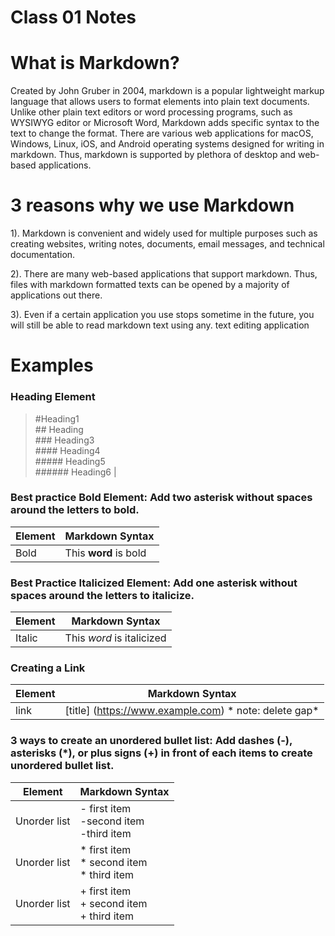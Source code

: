 # Class 01 Notes

# What is Markdown?
Created by John Gruber in 2004, markdown is a popular lightweight markup language that allows users to format elements into plain text documents. Unlike other plain text editors or word processing programs, such as WYSIWYG editor or Microsoft Word, Markdown adds specific syntax to the text to change the format. There are various web applications for macOS, Windows, Linux, iOS, and Android operating systems designed for writing in markdown. Thus, markdown is supported by plethora of desktop and web-based applications.

# 3 reasons why we use Markdown
1). Markdown is convenient and widely used for multiple purposes such as creating websites, writing notes, documents, email messages, and technical documentation. 

2). There are many web-based applications that support markdown. Thus, files with markdown formatted texts can be opened by a majority of applications out there.

3). Even if a certain application you use stops sometime in the future, you will still be able to read markdown text using any. text editing application


# Examples

### Heading Element

> #Heading1 <br> ## Heading <br> ### Heading3 <br> #### Heading4 <br> ##### Heading5 <br> ###### Heading6 |


### Best practice Bold Element: Add two asterisk without spaces around the letters to bold.
| Element | Markdown Syntax 
|-------- | -------- |
| Bold | This **word** is bold	 |



### Best Practice Italicized Element: Add one asterisk without spaces around the letters to italicize.
| Element | Markdown Syntax 
|-------- | -------- |
| Italic | This *word* is italicized |



### Creating a Link
| Element | Markdown Syntax 
|-------- | -------- |
|link | 	[title] (https://www.example.com) * note: delete gap*|



### 3 ways to create an unordered bullet list: Add dashes (-), asterisks (*), or plus signs (+) in front of each items to create unordered bullet list.
| Element | Markdown Syntax 
|-------- | -------- |
|Unorder list | - first item <br> -second item <br> -third item |
| Unorder list | * first item <br> * second item <br> * third item |
|Unorder list | + first item <br> + second item <br> + third item |
